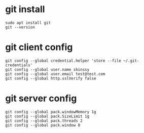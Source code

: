# git install

```
sudo apt install git
git --version
```

# git client config

```
git config --global credential.helper 'store --file ~/.git-credentials'
git config --global user.name shinssy
git config --global user.email test@test.com
git config --global http.sslVerify false
```

# git server config

```
git config --global pack.windowMemory 1g
git config --global pack.SizeLimit 1g
git config --global pack.threads 2
git config --global pack.window 0
```
